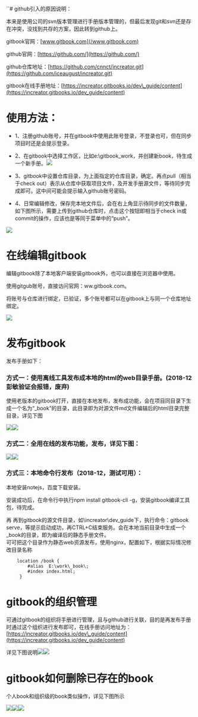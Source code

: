\`\`\# github引入的原因说明：

本来是使用公司的svn版本管理进行手册版本管理的，但最后发现git和svn还是存在冲突，没找到共存的方案，因此转到github上。

gitbook官网：[www.gitbook.com](/www.gitbook.com)

github官网：[https://github.com/](https://github.com/)

github仓库地址：[https://github.com/cnnct/increator.git](https://github.com/iceaugust/increator.git)

gitbook在线手册地址：[https://increator.gitbooks.io/dev\_guide/content](https://increator.gitbooks.io/dev_guide/content)

# 使用方法：

* 1、注册github账号，并在gitbook中使用此账号登录，不登录也可，但在同步项目时还是会提示登录。
* 2、在gitbook中选择工作区，比如e:\gitbook\_work，并创建新book，待生成一个新手册。![](/assets/import.png)

* 3、gitbook中设置仓库目录，为上面指定的仓库目录，确定。再点pull（相当于check out）表示从仓库中获取项目文件，及开发手册源文件，等待同步完成即可。这中间可能会提示输入github账号密码。

* 4、日常编辑修改，保存完本地文件后，会在右上角显示待同步的文件数量，如下图所示，需要上传到github仓库时，点击这个按钮即相当于check in或commit的操作，应该也是等同于菜单中的“push”。

![](/assets/push.png)

# 在线编辑gitbook

编辑gitbook除了本地客户端安装gitbook外，也可以直接在浏览器中使用。

使用gitgub账号，直接访问官网：ww.gitbook.com。

将账号与仓库进行绑定，已验证，多个账号都可以在gitbook上与同一个仓库地址绑定。

![](/assets/creatbook_fromgit.png)

# 发布gitbook

发布手册如下：

### 方式一：使用离线工具发布成本地的html的web目录手册。\(2018-12彭敏验证会报错，废弃\)

使用老版本的gitbook打开，直接在本地发布，发布成功能，会在项目同目录下生成一个名为“\_book”的目录，此目录即为对源文件md文件编辑后的html目录完整目录，详见下图

![](/assets/publish4.png)![](/assets/publish5.png)

### 方式二：全用在线的发布功能，发布，详见下图：

![](/assets/publish2.png)![](/assets/publish3.png)

### 方式三：本地命令行发布（2018-12，测试可用）：

本地安装notejs，百度下载安装。

安装成功后，在命令行中执行npm install gitbook-cli -g，安装gitbook编译工具包，待完成。

再 再到gitbook的源文件目录，如\increator\dev\_guide下，执行命令：gitbook serve，等提示启动成功，再CTRL+C结束服务。会在本地当前目录中生成一个\_book的目录，即为编译后的静态手册文件。  
可可把这个目录作为静态web资源发布，使用nginx，配置如下，根据实际情况修改目录名称

```
    location /book {
        #alias  E:\work\_book\;
        #index index.html;        
     }
```

# gitbook的组织管理

可通过gitbook的组织将手册进行管理，且与github进行关联，目的是再发布手册时通过这个组织进行发布即可，在线手册访问地址为：[https://increator.gitbooks.io/dev\_guide/content](https://increator.gitbooks.io/dev_guide/content)

详见下图说明![](/assets/gitbook_org01.png)![](/assets/gitbook_members.png)

# gitbook如何删除已存在的book

个人book和组织级的book类似操作，详见下图所示

![](/assets/delete_book_01.png)![](/assets/delete_book_02.png)![](/assets/delete_book_03.png)

